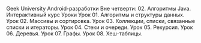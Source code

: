 Geek University Android-разработки
Вне четверти: 02. Алгоритмы Java. Интерактивный курс
Уроки
Урок 01. Алгоритмы и структуры данных.
Урок 02. Массивы и сортировка.
Урок 03. Коллекции, списки, связанные списки и итераторы.
Урок 04. Стеки и очереди.
Урок 05. Рекурсия.
Урок 06. Деревья.
Урок 07. Графы.
Урок 08. Хеш-таблицы.
